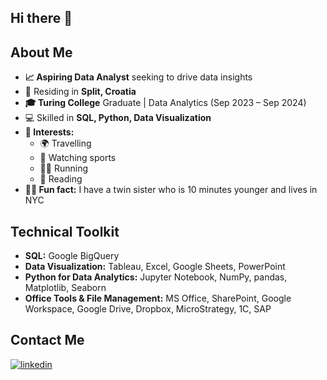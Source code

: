 ## Hi there 👋

<!--
**kornemar/kornemar** is a ✨ _special_ ✨ repository because its `README.md` (this file) appears on your GitHub profile.

Here are some ideas to get you started:

- 🔭 I’m currently working on ...
- 🌱 I’m currently learning ...
- 👯 I’m looking to collaborate on ...
- 🤔 I’m looking for help with ...
- 💬 Ask me about ...
- 📫 How to reach me: ...
- 😄 Pronouns: ...
- ⚡ Fun fact: ...
-->
## About Me
- **📈 Aspiring Data Analyst** seeking to drive data insights
- 📍 Residing in **Split, Croatia**
- **🎓 Turing College** Graduate | Data Analytics (Sep 2023 – Sep 2024)
- 💻 Skilled in **SQL, Python, Data Visualization**
- **💫 Interests:**
    - 🌍 Travelling
    - 🏅 Watching sports
    - 🏃‍♀️ Running
    - 📖 Reading
- **👯‍♀️ Fun fact:** I have a twin sister who is 10 minutes younger and lives in NYC

## Technical Toolkit
- **SQL:** Google BigQuery
- **Data Visualization:** Tableau, Excel, Google Sheets, PowerPoint
- **Python for Data Analytics:** Jupyter Notebook, NumPy, pandas, Matplotlib, Seaborn
- **Office Tools & File Management:** MS Office, SharePoint, Google Workspace, Google Drive, Dropbox, MicroStrategy, 1C, SAP

## Contact Me
[![linkedin](https://img.shields.io/badge/linkedin-0A66C2?style=for-the-badge&logo=linkedin&logoColor=white)](https://www.linkedin.com/in/marinakorneva/)

<!--## 🔗 Links
[![linkedin](https://img.shields.io/badge/linkedin-0A66C2?style=for-the-badge&logo=linkedin&logoColor=white)]([https://www.linkedin.com/](https://www.linkedin.com/in/marinakorneva/))
[![portfolio](https://img.shields.io/badge/my_portfolio-000?style=for-the-badge&logo=ko-fi&logoColor=white)]([https://katherineoelsner.com/](https://public.tableau.com/app/profile/marina.korneva/vizzes)) -->
